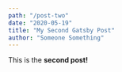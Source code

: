```yaml
---
path: "/post-two"
date: "2020-05-19"
title: "My Second Gatsby Post"
author: "Someone Something"
---
```


This is the **second post!**